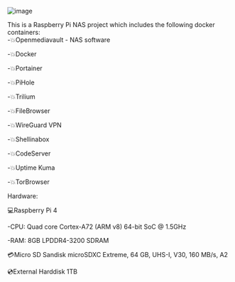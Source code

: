 ![image](https://user-images.githubusercontent.com/36852270/212928381-89f0c11c-458c-4063-877a-75f818223014.png)
                                                                                                                                                                    
This is a Raspberry Pi NAS project which includes the following docker containers:                                                                                                                                                                                                  
-:boom:Openmediavault - NAS software 

-:boom:Docker

-:boom:Portainer 

-:boom:PiHole   

-:boom:Trilium   

-:boom:FileBrowser

-:boom:WireGuard VPN

-:boom:Shellinabox

-:boom:CodeServer

-:boom:Uptime Kuma

-:boom:TorBrowser   

Hardware:

:computer:Raspberry Pi 4

-CPU: Quad core Cortex-A72 (ARM v8) 64-bit SoC @ 1.5GHz

-RAM: 8GB LPDDR4-3200 SDRAM

:credit_card:Micro SD
Sandisk microSDXC Extreme, 64 GB, UHS-I, V30, 160 MB/s, A2 

:cd:External Harddisk 1TB
